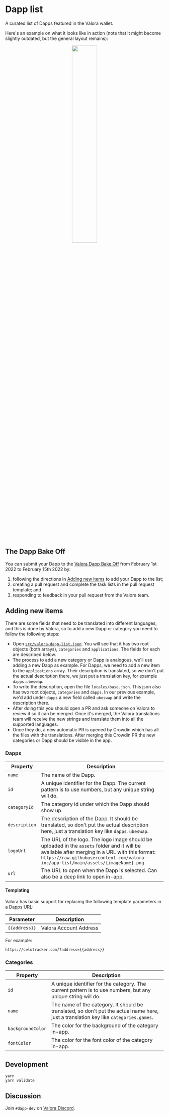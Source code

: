 # Dapp list

A curated list of Dapps featured in the Valora wallet.

Here's an example on what it looks like in action (note that it might become slightly outdated, but the general layout remains):

<p align="center">
  <img src="https://raw.githubusercontent.com/valora-inc/app-list/main/assets/in-app-example.png" width=40%>
</p>

## The Dapp Bake Off

You can submit your Dapp to the [Valora Dapp Bake
Off](https://valoraapp.com/bakeoff) from February 1st 2022 to February
15th 2022 by:

1. following the directions in [Adding new items](#adding-new-items) to add your Dapp to the list;
1. creating a pull request and complete the task lists in the pull request template; and
1. responding to feedback in your pull request from the Valora team.

## Adding new items

There are some fields that need to be translated into different languages, and this is done by Valora, so to add a new Dapp or category you need to follow the following steps:

- Open [`src/valora-dapp-list.json`](src/valora-dapp-list.json). You will see that it has two root objects (both arrays), `categories` and `applications`. The fields for each are described below.
- The process to add a new category or Dapp is analogous, we'll use adding a new Dapp as example. For Dapps, we need to add a new item to the `applications` array. Their description is translated, so we don't put the actual description there, we just put a translation key, for example `dapps.ubeswap`.
- To write the description, open the file `locales/base.json`. This json also has two root objects, `categories` and `dapps`. In our previous example, we'd add under `dapps` a new field called `ubeswap` and write the description there.
- After doing this you should open a PR and ask someone on Valora to review it so it can be merged. Once it's merged, the Valora translations team will receive the new strings and translate them into all the supported languages. 
- Once they do, a new automatic PR is opened by Crowdin which has all the files with the translations. After merging this Crowdin PR the new categories or Dapp should be visible in the app.

### Dapps

| Property | Description |
| -------- | ----------- |
| `name`   | The name of the Dapp. |
| `id`     | A unique identifier for the Dapp. The current pattern is to use numbers, but any unique string will do. |
| `categoryId` | The category id under which the Dapp should show up. |
| `description` | The description of the Dapp. It should be translated, so don't put the actual description here, just a translation key like `dapps.ubeswap`. |
| `logoUrl` | The URL of the logo. The logo image should be uploaded in the `assets` folder and it will be available after merging in a URL with this format: `https://raw.githubusercontent.com/valora-inc/app-list/main/assets/{imageName}.png` |
| `url` | The URL to open when the Dapp is selected. Can also be a deep link to open in-app. |

#### Templating

Valora has basic support for replacing the following template
parameters in a Dapps URL:

| Parameter   | Description |
| ----------- | ----------- |
| `{{address}}` | Valora Account Address |

For example:

```
https://celotracker.com/?address={{address}}
```

### Categories

| Property | Description |
| -------- | ----------- |
| `id`     | A unique identifier for the category. The current pattern is to use numbers, but any unique string will do. |
| `name`   | The name of the category. It should be translated, so don't put the actual name here, just a translation key like `categories.games`. |
| `backgroundColor` | The color for the background of the category in-app. |
| `fontColor` | The color for the font color of the category in-app. |

## Development

```
yarn
yarn validate
```

## Discussion

Join `#dapp-dev` on [Valora Discord](https://valoraapp.co/discord).
